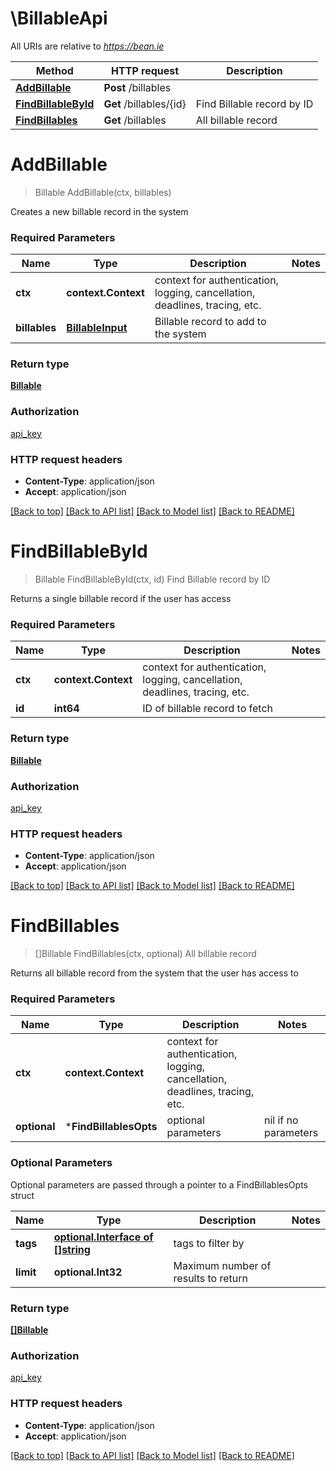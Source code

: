 # \BillableApi

All URIs are relative to *https://bean.ie*

Method | HTTP request | Description
------------- | ------------- | -------------
[**AddBillable**](BillableApi.md#AddBillable) | **Post** /billables | 
[**FindBillableById**](BillableApi.md#FindBillableById) | **Get** /billables/{id} | Find Billable record by ID
[**FindBillables**](BillableApi.md#FindBillables) | **Get** /billables | All billable record


# **AddBillable**
> Billable AddBillable(ctx, billables)


Creates a new billable record in the system

### Required Parameters

Name | Type | Description  | Notes
------------- | ------------- | ------------- | -------------
 **ctx** | **context.Context** | context for authentication, logging, cancellation, deadlines, tracing, etc.
  **billables** | [**BillableInput**](BillableInput.md)| Billable record to add to the system | 

### Return type

[**Billable**](Billable.md)

### Authorization

[api_key](../README.md#api_key)

### HTTP request headers

 - **Content-Type**: application/json
 - **Accept**: application/json

[[Back to top]](#) [[Back to API list]](../README.md#documentation-for-api-endpoints) [[Back to Model list]](../README.md#documentation-for-models) [[Back to README]](../README.md)

# **FindBillableById**
> Billable FindBillableById(ctx, id)
Find Billable record by ID

Returns a single billable record if the user has access

### Required Parameters

Name | Type | Description  | Notes
------------- | ------------- | ------------- | -------------
 **ctx** | **context.Context** | context for authentication, logging, cancellation, deadlines, tracing, etc.
  **id** | **int64**| ID of billable record to fetch | 

### Return type

[**Billable**](Billable.md)

### Authorization

[api_key](../README.md#api_key)

### HTTP request headers

 - **Content-Type**: application/json
 - **Accept**: application/json

[[Back to top]](#) [[Back to API list]](../README.md#documentation-for-api-endpoints) [[Back to Model list]](../README.md#documentation-for-models) [[Back to README]](../README.md)

# **FindBillables**
> []Billable FindBillables(ctx, optional)
All billable record

Returns all billable record from the system that the user has access to

### Required Parameters

Name | Type | Description  | Notes
------------- | ------------- | ------------- | -------------
 **ctx** | **context.Context** | context for authentication, logging, cancellation, deadlines, tracing, etc.
 **optional** | ***FindBillablesOpts** | optional parameters | nil if no parameters

### Optional Parameters
Optional parameters are passed through a pointer to a FindBillablesOpts struct

Name | Type | Description  | Notes
------------- | ------------- | ------------- | -------------
 **tags** | [**optional.Interface of []string**](string.md)| tags to filter by | 
 **limit** | **optional.Int32**| Maximum number of results to return | 

### Return type

[**[]Billable**](Billable.md)

### Authorization

[api_key](../README.md#api_key)

### HTTP request headers

 - **Content-Type**: application/json
 - **Accept**: application/json

[[Back to top]](#) [[Back to API list]](../README.md#documentation-for-api-endpoints) [[Back to Model list]](../README.md#documentation-for-models) [[Back to README]](../README.md)

